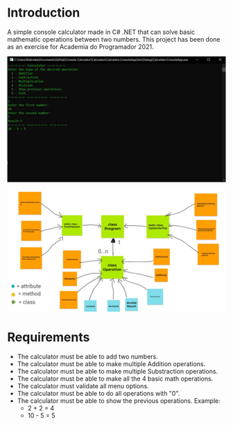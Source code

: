 # Introduction
A simple console calculator made in C# .NET that can solve basic mathematic operations between two numbers. This project has been done as an exercise for Academia do Programador 2021.

![alt text](https://raw.githubusercontent.com/pedro-ca/Console-Calculator/main/Screenshot.JPG)

![alt text](https://raw.githubusercontent.com/pedro-ca/Console-Calculator/main/Fluxogram.JPG)

# Requirements
   - The calculator must be able to add two numbers.
   - The calculator must be able to make multiple Addition operations.
   - The calculator must be able to make multiple Substraction operations.
   - The calculator must be able to make all the 4 basic math operations.
   - The calculator must validate all menu options.
   - The calculator must be able to do all operations with "0".
   - The calculator must be able to show the previous operations. Example:
     - 2 + 2 = 4
     - 10 - 5 = 5
